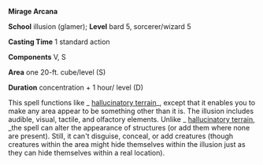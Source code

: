  **Mirage Arcana**

**School** illusion (glamer); **Level** bard 5, sorcerer/wizard 5

**Casting Time** 1 standard action

**Components** V, S

**Area** one 20-ft. cube/level (S)

**Duration** concentration + 1 hour/ level (D)

This spell functions like _ [hallucinatory terrain](hallucinatoryTerrain#_hallucinatory-terrain)_, except that it enables you to make any area appear to be something other than it is. The illusion includes audible, visual, tactile, and olfactory elements. Unlike _ [hallucinatory terrain](hallucinatoryTerrain#_hallucinatory-terrain), _the spell can alter the appearance of structures (or add them where none are present). Still, it can't disguise, conceal, or add creatures (though creatures within the area might hide themselves within the illusion just as they can hide themselves within a real location).


